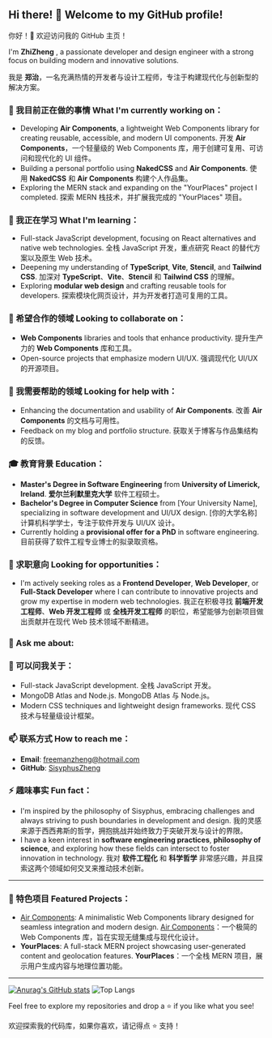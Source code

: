 ## Hi there! 👋 Welcome to my GitHub profile!

你好！👋 欢迎访问我的 GitHub 主页！

I'm **ZhiZheng** , a passionate developer and design engineer with a strong focus on building modern and innovative solutions.

我是 **郑治**，一名充满热情的开发者与设计工程师，专注于构建现代化与创新型的解决方案。

### 🔭 我目前正在做的事情 What I'm currently working on：
- Developing **Air Components**, a lightweight Web Components library for creating reusable, accessible, and modern UI components.
  开发 **Air Components**，一个轻量级的 Web Components 库，用于创建可复用、可访问和现代化的 UI 组件。
- Building a personal portfolio using **NakedCSS** and **Air Components**.
  使用 **NakedCSS** 和 **Air Components** 构建个人作品集。
- Exploring the MERN stack and expanding on the "YourPlaces" project I completed.
  探索 MERN 栈技术，并扩展我完成的 "YourPlaces" 项目。

### 🌱 我正在学习 What I'm learning：
- Full-stack JavaScript development, focusing on React alternatives and native web technologies.
  全栈 JavaScript 开发，重点研究 React 的替代方案以及原生 Web 技术。
- Deepening my understanding of **TypeScript**, **Vite**, **Stencil**, and **Tailwind CSS**.
  加深对 **TypeScript**、**Vite**、**Stencil** 和 **Tailwind CSS** 的理解。
- Exploring **modular web design** and crafting reusable tools for developers.
  探索模块化网页设计，并为开发者打造可复用的工具。

### 👯 希望合作的领域 Looking to collaborate on：
- **Web Components** libraries and tools that enhance productivity.
  提升生产力的 **Web Components** 库和工具。
- Open-source projects that emphasize modern UI/UX.
  强调现代化 UI/UX 的开源项目。

### 🤔 我需要帮助的领域 Looking for help with：
- Enhancing the documentation and usability of **Air Components**.
  改善 **Air Components** 的文档与可用性。
- Feedback on my blog and portfolio structure.
  获取关于博客与作品集结构的反馈。

### 🎓 教育背景 Education：
- **Master's Degree in Software Engineering** from **University of Limerick, Ireland**.
  **爱尔兰利默里克大学** 软件工程硕士。
- **Bachelor's Degree in Computer Science** from [Your University Name], specializing in software development and UI/UX design.
  [你的大学名称] 计算机科学学士，专注于软件开发与 UI/UX 设计。
- Currently holding a **provisional offer for a PhD** in software engineering.
  目前获得了软件工程专业博士的拟录取资格。


### 💼 求职意向 Looking for opportunities：
- I'm actively seeking roles as a **Frontend Developer**, **Web Developer**, or **Full-Stack Developer** where I can contribute to innovative projects and grow my expertise in modern web technologies.
  我正在积极寻找 **前端开发工程师**、**Web 开发工程师** 或 **全栈开发工程师** 的职位，希望能够为创新项目做出贡献并在现代 Web 技术领域不断精进。

### 💬 Ask me about:

### 💬 可以问我关于：
- Full-stack JavaScript development.
  全栈 JavaScript 开发。
- MongoDB Atlas and Node.js.
  MongoDB Atlas 与 Node.js。
- Modern CSS techniques and lightweight design frameworks.
  现代 CSS 技术与轻量级设计框架。

### 📫 联系方式 How to reach me：
- **Email**: freemanzheng@hotmail.com
- **GitHub**: [SisyphusZheng](https://github.com/SisyphusZheng)

### ⚡ 趣味事实 Fun fact：
- I'm inspired by the philosophy of Sisyphus, embracing challenges and always striving to push boundaries in development and design.
  我的灵感来源于西西弗斯的哲学，拥抱挑战并始终致力于突破开发与设计的界限。
- I have a keen interest in **software engineering practices**, **philosophy of science**, and exploring how these fields can intersect to foster innovation in technology.
  我对 **软件工程化** 和 **科学哲学** 非常感兴趣，并且探索这两个领域如何交叉来推动技术创新。


---

### 🌟 特色项目 Featured Projects：
- [Air Components](https://github.com/SisyphusZheng/air-components): A minimalistic Web Components library designed for seamless integration and modern design.
  [Air Components](https://github.com/SisyphusZheng/air-components)：一个极简的 Web Components 库，旨在实现无缝集成与现代化设计。
- **YourPlaces**: A full-stack MERN project showcasing user-generated content and geolocation features.
  **YourPlaces**：一个全栈 MERN 项目，展示用户生成内容与地理位置功能。

---
[![Anurag's GitHub stats](https://github-readme-stats.vercel.app/api?username=SisyphusZheng)](https://github.com/SisyphusZheng/github-readme-stats)
![Top Langs](https://github-readme-stats.vercel.app/api/top-langs/?username=SisyphusZheng&layout=compact)

Feel free to explore my repositories and drop a ⭐ if you like what you see!

欢迎探索我的代码库，如果你喜欢，请记得点 ⭐ 支持！

